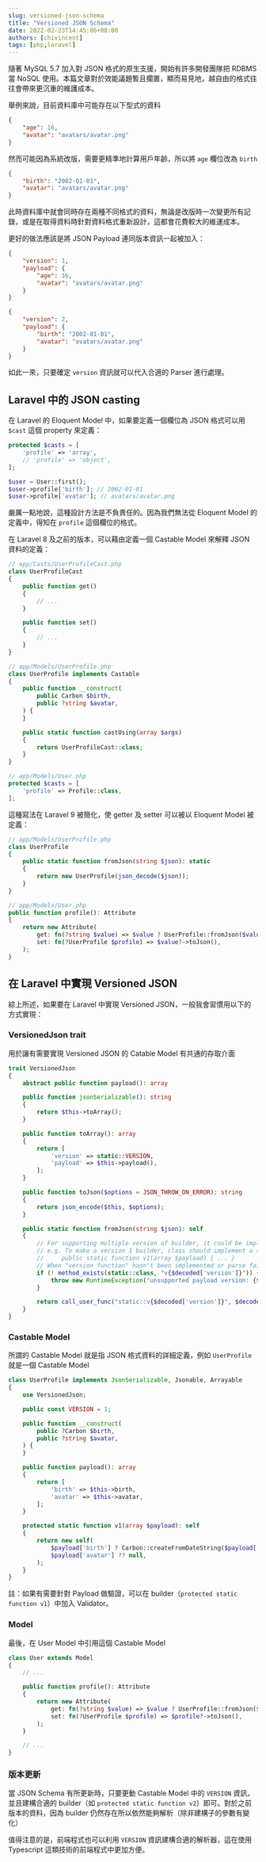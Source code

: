 ```yaml
---
slug: versioned-json-schema
title: "Versioned JSON Schema"
date: 2022-02-23T14:45:06+08:00
authors: [chivincent]
tags: [php,laravel]
---
```


隨著 MySQL 5.7 加入對 JSON 格式的原生支援，開始有許多開發團隊把 RDBMS 當 NoSQL 使用。本篇文章對於效能議題暫且擱置，顯而易見地，越自由的格式往往會帶來更沉重的維護成本。

舉例來說，目前資料庫中可能存在以下型式的資料

```json
{
    "age": 16,
    "avatar": "avatars/avatar.png"
}
```

然而可能因為系統改版，需要更精準地計算用戶年齡，所以將 `age` 欄位改為 `birth`

```json
{
    "birth": "2002-01-01",
    "avatar": "avatars/avatar.png"
}
```

<!--truncate-->

此時資料庫中就會同時存在兩種不同格式的資料，無論是改版時一次變更所有記錄，或是在取得資料時針對資料格式重新設計，這都會花費較大的維運成本。

更好的做法應該是將 JSON Payload 連同版本資訊一起被加入：

```json
{
    "version": 1,
    "payload": {
        "age": 16,
        "avatar": "avatars/avatar.png"
    }
}

{
    "version": 2,
    "payload": {
        "birth": "2002-01-01",
        "avatar": "avatars/avatar.png"
    }
}
```

如此一來，只要確定 `version` 資訊就可以代入合適的 Parser 進行處理。

## Laravel 中的 JSON casting

在 Laravel 的 Eloquent Model 中，如果要定義一個欄位為 JSON 格式可以用 `$cast` 這個 property 來定義：

```php
protected $casts = [
    'profile' => 'array',
    // 'profile' => 'object',
];

$user = User::first();
$user->profile['birth']; // 2002-01-01
$user->profile['avatar']; // avatars/avatar.png
```

嚴厲一點地說，這種設計方法是不負責任的。因為我們無法從 Eloquent Model 的定義中，得知在 `profile` 這個欄位的格式。

在 Laravel 8 及之前的版本，可以藉由定義一個 Castable Model 來解釋 JSON 資料的定義：

```php
// app/Casts/UserProfileCast.php
class UserProfileCast
{
    public function get()
    {
        // ...
    }

    public function set()
    {
        // ... 
    }
}

// app/Models/UserProfile.php
class UserProfile implements Castable
{
    public function __construct(
        public Carbon $birth,
        public ?string $avatar,
    ) {
    }

    public static function castUsing(array $args)
    {
        return UserProfileCast::class;
    }
}

// app/Models/User.php
protected $casts = [
    'profile' => Profile::class,
];
```

這種寫法在 Laravel 9 被簡化，使 getter 及 setter 可以被以 Eloquent Model 被定義：

```php
// app/Models/UserProfile.php
class UserProfile
{
    public static function fromJson(string $json): static
    {
        return new UserProfile(json_decode($json));
    }
}

// app/Models/User.php
public function profile(): Attribute
{
    return new Attribute(
        get: fn(?string $value) => $value ? UserProfile::fromJson($value) : null,
        set: fn(?UserProfile $profile) => $value?->toJson(),
    );
}
```

## 在 Laravel 中實現 Versioned JSON

綜上所述，如果要在 Laravel 中實現 Versioned JSON，一般我會習慣用以下的方式實現：

### VersionedJson trait

用於讓有需要實現 Versioned JSON 的 Catable Model 有共通的存取介面

```php
trait VersionedJson
{
    abstract public function payload(): array

    public function jsonSerializable(): string
    {
        return $this->toArray();
    }

    public function toArray(): array
    {
        return [
            'version' => static::VERSION,
            'payload' => $this->payload(),
        ];
    }

    public function toJson($options = JSON_THROW_ON_ERROR): string
    {
        return json_encode($this, $options);
    }

    public static function fromJson(string $json): self
    {
        // For supporting multiple version of builder, it could be implemented as a "version function"
        // e.g. To make a version 1 builder, class should implement a static function call "v1":
        //     public static function v1(array $payload) { ... }
        // When "version function" hasn't been implemented or parse failed, it is an invalid version
        if (! method_exists(static::class, "v{$decoded['version']}")) {
            throw new RuntimeException("unsupported payload version: {$decoded['version']}");
        }

        return call_user_func("static::v{$decoded['version']}", $decoded['payload']);
    }
}
```

### Castable Model

所謂的 Castable Model 就是指 JSON 格式資料的詳細定義，例如 `UserProfile` 就是一個 Castable Model

```php
class UserProfile implements JsonSerializable, Jsonable, Arrayable
{
    use VersionedJson;

    public const VERSION = 1;

    public function __construct(
        public ?Carbon $birth,
        public ?string $avatar,
    ) {
    }

    public function payload(): array
    {
        return [
            'birth' => $this->birth,
            'avatar' => $this->avatar,
        ];
    }

    protected static function v1(array $payload): self
    {
        return new self(
            $payload['birth'] ? Carbon::createFromDateString($payload['birth']) : null,
            $payload['avatar'] ?? null,
        );
    }
}
```

註：如果有需要針對 Payload 做驗證，可以在 builder（`protected static function v1`）中加入 Validator。

### Model

最後，在 User Model 中引用這個 Castable Model

```php
class User extends Model
{
    // ...

    public function profile(): Attribute
    {
        return new Attribute(
            get: fn(?string $value) => $value ? UserProfile::fromJson($value) : null,
            set: fn(?UserProfile $profile) => $profile?->toJson(),
        );
    }

    // ...
}
```

### 版本更新

當 JSON Schema 有所更新時，只要更動 Castable Model 中的 `VERSION` 資訊，並且建構合適的 builder（如 `protected static function v2`）即可。對於之前版本的資料，因為 builder 仍然存在所以依然能夠解析（除非建構子的參數有變化）

值得注意的是，前端程式也可以利用 `VERSION` 資訊建構合適的解析器，這在使用 Typescript 這類技術的前端程式中更加方便。
